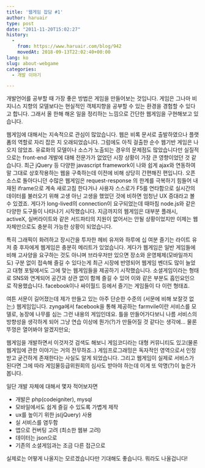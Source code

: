 ```yaml
---
title: '웹게임 잡담 #1'
author: haruair
type: post
date: "2011-11-20T15:02:27"
history:
  - 
    from: https://www.haruair.com/blog/942
    movedAt: 2018-09-13T22:02:40+00:00
lang: ko
slug: about-webgame
categories:
  - 개발 이야기

---
```

개발언어를 공부할 때 가장 좋은 방법은 게임을 만들어보는 것입니다. 게임은 그나마 비지니스 지향의 모델보다는 현실적인 객체지향을 공부할 수 있는 환경을 경험할 수 있다고 합니다. 그래서 올 한해 해온 일을 정리하는 느낌으로 간단한 웹게임을 구현해보고 있습니다.

웹게임에 대해서는 지속적으로 관심이 많았습니다. 웹은 비록 문서로 출발하였으나 플랫폼의 역할로 자리 잡은 지 오래되었습니다. 그럼에도 아직 걸출한 순수 웹기반 게임은 나오지 않았죠. 유료화의 모델이나 소스가 노출되는 경우의 문제점도 많았습니다만 실질적으로는 front-end 개발에 대해 전문가가 없었던 시장 상황이 가장 큰 영향이었던 것 같습니다. 최근 jQuery 등 다양한 javascript framework이 나와 쉽게 ajax와 연동하여 말 그대로 상호작용하는 웹을 구축하는데 이전에 비해 상당히 간편해진 편입니다. 오픈소스로 돌아다니던 수많은 웹게임은 request-response 의 한계를 극복하기 힘들어 내재된 iframe으로 계속 새로고침 한다거나 사용자 스스로가 F5를 연타함으로 실시간의 데이터를 불러오기 위해 고생 아닌 고생을 했었던 것에 비하면 엄청난 UX 증대라고 볼 수 있겠죠. 게다가 long-lived의 connection이 요구되었는데 때마침 node.js와 같은 다양한 도구들이 나타나기 시작했습니다. 지금까지의 웹게임은 대부분 플래시, activeX, 실버라이트와 같은 서드파티의 지원이 없어서는 안될 상황이었지만 이제는 웹 자체만으로도 충분히 가능한 상황이 되었습니다.

특히 그래픽이 화려하고 장시간을 투자한 헤비 유저와 하루에 십 여분 즐기는 라이트 유저 중 후자에게 웹게임은 충분히 메리트가 있었습니다. 게다가 웹게임은 일반 게임들에 비해 고사양을 요구하는 것도 아니며 브라우저만 있으면 장소와 운영체제(모바일까지도) 구분 없이 접속해 즐길 수 있다는게 최근 시장에 반영되어 웹게임 벤더도 많이 늘었고 대형 포털에서도 그에 맞는 웹게임들을 제공하기 시작했습니다. 소셜게임이라는 형태로 SNS와 연계되어 공간과 상관 없이 함께 즐길 수 있어 이와 같은 부분도 흡인요인으로 작용했습니다. facebook이나 싸이월드 등에서 즐기는 게임들이 다 이런 형태죠.

여튼 서문이 길어졌는데 제가 만들고 있는 아주 단순한 수준의 (서문에 비해 보잘것 없는;) 웹게임입니다. zynga에서 facebook을 통해 제공하는 farmvile이란 서비스를 모델로, 농장에 나무를 심는 그런 내용의 게임인데요. 틀을 만들어가다보니 나름 서비스의 방향성을 생각하게 되어 그냥 연습 이상에 뭔가(?)가 만들어질 것 같다는 생각에&#8230; 물론 뚜껑은 열어봐야 알겠지만요;

웹게임을 개발하면서 이것저것 검색도 해보니 게임코디라는 대형 커뮤니티도 있고(물론 웹게임에 관한 이야기는 거의 전무하죠..) 게임프로그래밍은 독자적인 영역으로서 인정받고 굳건하게 존재한다는 사실도 알게 되었습니다. 그리고 웹게임이 실제로 서비스가 된다면 그에 따라 게임물등급위원회의 심사도 받아야 하는데 이게 또 악명(?)이 높은가 봅니다.

일단 개발 자체에 대해서 몇자 적어보자면

  * 개발은 php(codeigniter), mysql
  * 모바일에서도 쉽게 즐길 수 있도록 가볍게 제작
  * ux를 높이기 위한 js(jQuery) 사용
  * 실 서비스를 염두함
  * 앱으로 컨버팅 고려 (최소한 웹뷰 고려)
  * 데이터는 json으로
  * 기존의 소셜게임과는 조금 다른 접근으로

<div>
  실제로는 어떻게 나올지는 모르겠습니다만 기대해도 좋습니다. 뭐라도 나올겁니다!
</div>